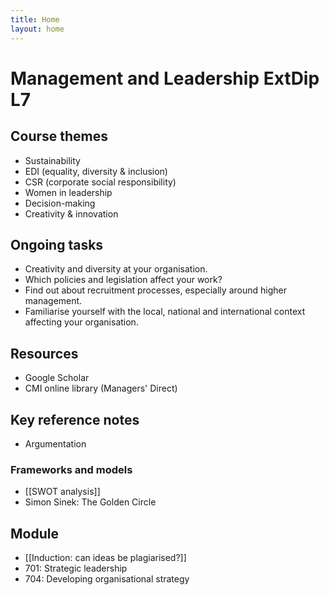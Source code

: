 ```yaml
---
title: Home
layout: home
---
```


# Management and Leadership ExtDip L7

## Course themes
* Sustainability
* EDI (equality, diversity & inclusion)
* CSR (corporate social responsibility)
* Women in leadership
* Decision-making
* Creativity & innovation

## Ongoing tasks
* Creativity and diversity at your organisation.
* Which policies and legislation affect your work?
* Find out about recruitment processes, especially around higher management.
* Familiarise yourself with the local, national and international context affecting your organisation.

## Resources
* Google Scholar
* CMI online library (Managers' Direct)

## Key reference notes
* Argumentation

### Frameworks and models
* [[SWOT analysis]]
* Simon Sinek: The Golden Circle

## Module
* [[Induction: can ideas be plagiarised?]]
* 701: Strategic leadership
* 704: Developing organisational strategy